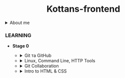 # <center>Kottans-frontend</center> #

<details>
    <summary> About me</summary>

| Feature | Description |
| :-----  | :---------- |
| Name    | Alex        |
| Age     | 32 years    |
| Image   | ![Cat Alex](/assets/img/ava/alex_paradox.jpg) |

</details>
   

### LEARNING
* **Stage 0**
    + <details>
        <summary>Git та GitHub</summary>
        In my opinian "Git is both complex and simple".
    </details>

    + <details>
        <summary>Linux, Command Line, HTTP Tools</summary>
        <table>
        <tr>
            <th>Modules</th>
            <th>Image</th>
        </tr>
         <tr>
            <td>Module #1</td>
            <td><img src='assets\img\linux\modul1\modul.jpg'></td>
        </tr>
        <tr>
            <td>Module #2</td>
            <td><img src='assets\img\linux\modul2\modul.jpg'></td>
        </tr>
        <tr>
            <td>Module #3</td>
            <td><img src='assets\img\linux\modul3\modul.jpg'></td>
        </tr>
        <tr>
            <td>Module #4</td>
            <td><img src='assets\img\linux\modul4\modul.jpg'></td>
        </tr>
        </table>
    </details>

    + <details>
        <summary>Git Collaboration</summary>
        <table>
        <tr>
            <th>Modules</th>
            <th>Image</th>
        </tr>
         <tr>
            <td>GIT main</td>
            <td><img src='task_git_collaboration\git_main.jpg'></td>
        </tr>
        <tr>
            <td>GIT remote</td>
            <td><img src='task_git_collaboration\git_remote.jpg'></td>
        </tr>
        </table>
        <p>Курс на coursera про GIT цікавий але важкувато сприймати на англійській мові чи з автоматичним переводом. Але пробіли чи якісь питання чудово гугляться та заповнюються інформацією з youtube.</p>
    </details>

    + <details>
        <summary>Intro to HTML & CSS</summary>
        <table>
        <tr>
            <th>Modules</th>
            <th>Image</th>
        </tr>
         <tr>
            <td>Learn HTML</td>
            <td><img src='task_html_css_intro\learn_HTML.jpg'></td>
        </tr>
        <tr>
            <td>Learn CSS</td>
            <td><img src='task_html_css_intro\learn_css.png'></td>
        </tr>
        </table>
        <p>Курси початкового рівня, прості і зрозумілі.</p>
    </details>

